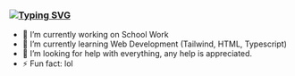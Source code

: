 ### [![Typing SVG](https://readme-typing-svg.herokuapp.com?color=%2310C2F0&vCenter=true&lines=Hi%2C+I'm+James+%F0%9F%91%8B)](https://git.io/typing-svg)

<!--
**gitJamoo/gitJamoo** is a ✨ _special_ ✨ repository because its `README.md` (this file) appears on your GitHub profile.

Here are some ideas to get you started:
-->
- 🔭 I’m currently working on School Work
- 🌱 I’m currently learning Web Development (Tailwind, HTML, Typescript)
- 🤔 I’m looking for help with everything, any help is appreciated.
- ⚡ Fun fact: lol

